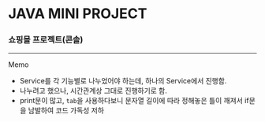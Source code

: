 # JAVA MINI PROJECT  
### 쇼핑몰 프로젝트(콘솔)
---
Memo
- Service를 각 기능별로 나누었어야 하는데, 하나의 Service에서 진행함.
- 나누려고 했으나, 시간관계상 그대로 진행하기로 함. 
- print문이 많고, `tab`을 사용하다보니 문자열 길이에 따라 정해놓은 틀이 깨져서 if문을 남발하여 코드 가독성 저하
